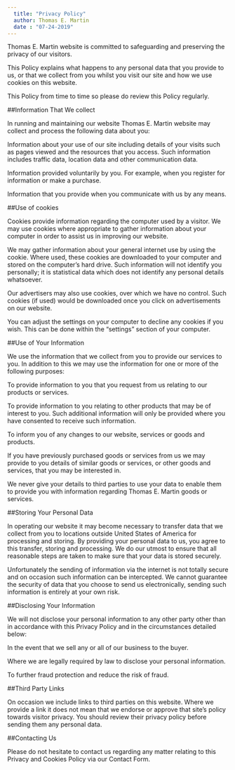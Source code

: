 ```yaml
---
  title: "Privacy Policy"
  author: Thomas E. Martin
  date : "07-24-2019"
---
```



Thomas E. Martin website is committed to safeguarding and preserving the privacy of our visitors.

This Policy explains what happens to any personal data that you provide to us, or that we collect from you whilst you visit our site and how we use cookies on this website.

This Policy from time to time so please do review this Policy regularly.

##Information That We collect

In running and maintaining our website Thomas E. Martin website may collect and process the following data about you:

Information about your use of our site including details of your visits such as pages viewed and the resources that you access. Such information includes traffic data, location data and other communication data.

Information provided voluntarily by you. For example, when you register for information or make a purchase.

Information that you provide when you communicate with us by any means.


##Use of cookies

Cookies provide information regarding the computer used by a visitor. We may use cookies where appropriate to gather information about your computer in order to assist us in improving our website.

We may gather information about your general internet use by using the cookie. Where used, these cookies are downloaded to your computer and stored on the computer’s hard drive. Such information will not identify you personally; it is statistical data which does not identify any personal details whatsoever.

Our advertisers may also use cookies, over which we have no control. Such cookies (if used) would be downloaded once you click on advertisements on our website.

You can adjust the settings on your computer to decline any cookies if you wish. This can be done within the “settings” section of your computer.

##Use of Your Information

We use the information that we collect from you to provide our services to you. In addition to this we may use the information for one or more of the following purposes:

To provide information to you that you request from us relating to our products or services.

To provide information to you relating to other products that may be of interest to you. Such additional information will only be provided where you have consented to receive such information.

To inform you of any changes to our website, services or goods and products.

If you have previously purchased goods or services from us we may provide to you details of similar goods or services, or other goods and services, that you may be interested in.

We never give your details to third parties to use your data to enable them to provide you with information regarding Thomas E. Martin goods or services.

##Storing Your Personal Data

In operating our website it may become necessary to transfer data that we collect from you to locations outside United States of America for processing and storing. By providing your personal data to us, you agree to this transfer, storing and processing. We do our utmost to ensure that all reasonable steps are taken to make sure that your data is stored securely.

Unfortunately the sending of information via the internet is not totally secure and on occasion such information can be intercepted. We cannot guarantee the security of data that you choose to send us electronically, sending such information is entirely at your own risk.

##Disclosing Your Information

We will not disclose your personal information to any other party other than in accordance with this Privacy Policy and in the circumstances detailed below:

In the event that we sell any or all of our business to the buyer.

Where we are legally required by law to disclose your personal information.

To further fraud protection and reduce the risk of fraud.

##Third Party Links

On occasion we include links to third parties on this website. Where we provide a link it does not mean that we endorse or approve that site’s policy towards visitor privacy. You should review their privacy policy before sending them any personal data.

##Contacting Us

Please do not hesitate to contact us regarding any matter relating to this Privacy and Cookies Policy via our Contact Form.